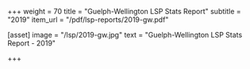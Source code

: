 +++
weight = 70
title = "Guelph-Wellington LSP Stats Report"
subtitle = "2019"
item_url = "/pdf/lsp-reports/2019-gw.pdf"


[asset]
  image = "/lsp/2019-gw.jpg"
  text = "Guelph-Wellington LSP Stats Report - 2019"


+++


